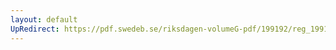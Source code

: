 ```yaml
---
layout: default
UpRedirect: https://pdf.swedeb.se/riksdagen-volumeG-pdf/199192/reg_199192/reg_199192_0355.pdf
---
```


